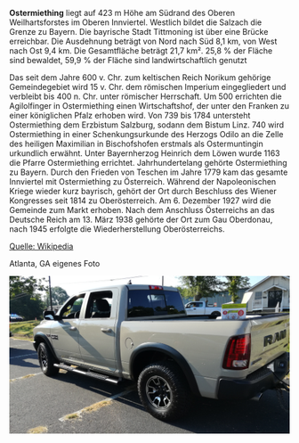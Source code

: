 **Ostermiething** liegt auf 423 m Höhe am Südrand des Oberen Weilhartsforstes im Oberen Innviertel. Westlich bildet die Salzach die Grenze zu Bayern. Die bayrische Stadt Tittmoning ist über eine Brücke erreichbar. Die Ausdehnung beträgt von Nord nach Süd 8,1 km, von West nach Ost 9,4 km. Die Gesamtfläche beträgt 21,7 km². 25,8 % der Fläche sind bewaldet, 59,9 % der Fläche sind landwirtschaftlich genutzt

Das seit dem Jahre 600 v. Chr. zum keltischen Reich Norikum gehörige Gemeindegebiet wird 15 v. Chr. dem römischen Imperium eingegliedert und verbleibt bis 400 n. Chr. unter römischer Herrschaft. Um 500 errichten die Agilolfinger in Ostermiething einen Wirtschaftshof, der unter den Franken zu einer königlichen Pfalz erhoben wird. Von 739 bis 1784 untersteht Ostermiething dem Erzbistum Salzburg, sodann dem Bistum Linz. 740 wird Ostermiething in einer Schenkungsurkunde des Herzogs Odilo an die Zelle des heiligen Maximilian in Bischofshofen erstmals als Ostermuntingin urkundlich erwähnt. Unter Bayernherzog Heinrich dem Löwen wurde 1163 die Pfarre Ostermiething errichtet. Jahrhundertelang gehörte Ostermiething zu Bayern. Durch den Frieden von Teschen im Jahre 1779 kam das gesamte Innviertel mit Ostermiething zu Österreich. Während der Napoleonischen Kriege wieder kurz bayrisch, gehört der Ort durch Beschluss des Wiener Kongresses seit 1814 zu Oberösterreich. Am 6. Dezember 1927 wird die Gemeinde zum Markt erhoben. Nach dem Anschluss Österreichs an das Deutsche Reich am 13. März 1938 gehörte der Ort zum Gau Oberdonau, nach 1945 erfolgte die Wiederherstellung Oberösterreichs.

[Quelle: Wikipedia](https://de.wikipedia.org/wiki/Ostermiething)

Atlanta, GA eigenes Foto

![Atlanta](https://github.com/michaelmoritz/CE_UE_WS17_A4-2/blob/master/k01608869/IMG_20170805_091329.jpg)